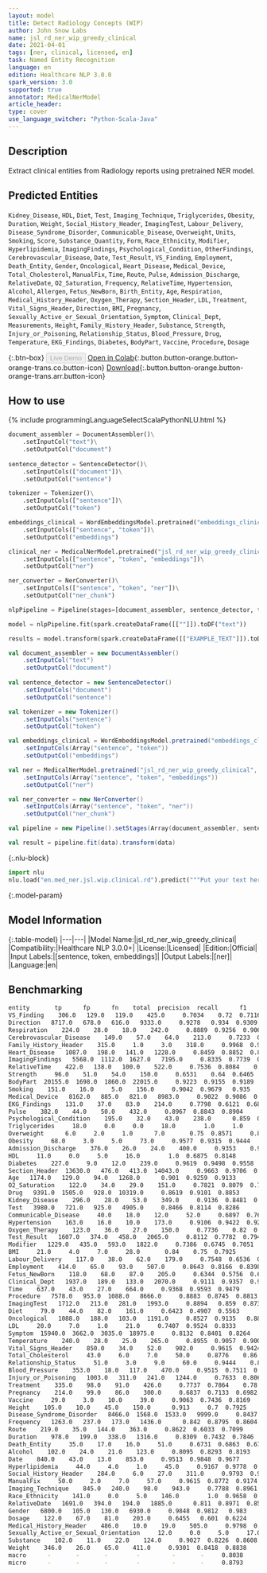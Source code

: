 ```yaml
---
layout: model
title: Detect Radiology Concepts (WIP)
author: John Snow Labs
name: jsl_rd_ner_wip_greedy_clinical
date: 2021-04-01
tags: [ner, clinical, licensed, en]
task: Named Entity Recognition
language: en
edition: Healthcare NLP 3.0.0
spark_version: 3.0
supported: true
annotator: MedicalNerModel
article_header:
type: cover
use_language_switcher: "Python-Scala-Java"
---
```



## Description


Extract clinical entities from Radiology reports using pretrained NER model.


## Predicted Entities


`Kidney_Disease`, `HDL`, `Diet`, `Test`, `Imaging_Technique`, `Triglycerides`, `Obesity`, `Duration`, `Weight`, `Social_History_Header`, `ImagingTest`, `Labour_Delivery`, `Disease_Syndrome_Disorder`, `Communicable_Disease`, `Overweight`, `Units`, `Smoking`, `Score`, `Substance_Quantity`, `Form`, `Race_Ethnicity`, `Modifier`, `Hyperlipidemia`, `ImagingFindings`, `Psychological_Condition`, `OtherFindings`, `Cerebrovascular_Disease`, `Date`, `Test_Result`, `VS_Finding`, `Employment`, `Death_Entity`, `Gender`, `Oncological`, `Heart_Disease`, `Medical_Device`, `Total_Cholesterol`, `ManualFix`, `Time`, `Route`, `Pulse`, `Admission_Discharge`, `RelativeDate`, `O2_Saturation`, `Frequency`, `RelativeTime`, `Hypertension`, `Alcohol`, `Allergen`, `Fetus_NewBorn`, `Birth_Entity`, `Age`, `Respiration`, `Medical_History_Header`, `Oxygen_Therapy`, `Section_Header`, `LDL`, `Treatment`, `Vital_Signs_Header`, `Direction`, `BMI`, `Pregnancy`, `Sexually_Active_or_Sexual_Orientation`, `Symptom`, `Clinical_Dept`, `Measurements`, `Height`, `Family_History_Header`, `Substance`, `Strength`, `Injury_or_Poisoning`, `Relationship_Status`, `Blood_Pressure`, `Drug`, `Temperature`, `EKG_Findings`, `Diabetes`, `BodyPart`, `Vaccine`, `Procedure`, `Dosage`


{:.btn-box}
<button class="button button-orange" disabled>Live Demo</button>
[Open in Colab](https://colab.research.google.com/github/JohnSnowLabs/spark-nlp-workshop/blob/master/tutorials/Certification_Trainings/Healthcare/1.Clinical_Named_Entity_Recognition_Model.ipynb){:.button.button-orange.button-orange-trans.co.button-icon}
[Download](https://s3.amazonaws.com/auxdata.johnsnowlabs.com/clinical/models/jsl_rd_ner_wip_greedy_clinical_en_3.0.0_3.0_1617260438155.zip){:.button.button-orange.button-orange-trans.arr.button-icon}


## How to use

<div class="tabs-box" markdown="1">
{% include programmingLanguageSelectScalaPythonNLU.html %}

```python
document_assembler = DocumentAssembler()\
    .setInputCol("text")\
    .setOutputCol("document")
         
sentence_detector = SentenceDetector()\
    .setInputCols(["document"])\
    .setOutputCol("sentence")

tokenizer = Tokenizer()\
    .setInputCols(["sentence"])\
    .setOutputCol("token")

embeddings_clinical = WordEmbeddingsModel.pretrained("embeddings_clinical", "en", "clinical/models")\
    .setInputCols(["sentence", "token"])\
    .setOutputCol("embeddings")

clinical_ner = MedicalNerModel.pretrained("jsl_rd_ner_wip_greedy_clinical", "en", "clinical/models")\
    .setInputCols(["sentence", "token", "embeddings"])\
    .setOutputCol("ner")

ner_converter = NerConverter()\
 	.setInputCols(["sentence", "token", "ner"])\
 	.setOutputCol("ner_chunk")

nlpPipeline = Pipeline(stages=[document_assembler, sentence_detector, tokenizer, embeddings_clinical, clinical_ner, ner_converter])

model = nlpPipeline.fit(spark.createDataFrame([[""]]).toDF("text"))

results = model.transform(spark.createDataFrame([["EXAMPLE_TEXT"]]).toDF("text"))
```
```scala
val document_assembler = new DocumentAssembler()
    .setInputCol("text")
    .setOutputCol("document")
         
val sentence_detector = new SentenceDetector()
    .setInputCols("document")
    .setOutputCol("sentence")

val tokenizer = new Tokenizer()
    .setInputCols("sentence")
    .setOutputCol("token")

val embeddings_clinical = WordEmbeddingsModel.pretrained("embeddings_clinical", "en", "clinical/models")
    .setInputCols(Array("sentence", "token"))
    .setOutputCol("embeddings")

val ner = MedicalNerModel.pretrained("jsl_rd_ner_wip_greedy_clinical", "en", "clinical/models")
    .setInputCols(Array("sentence", "token", "embeddings"))
    .setOutputCol("ner")

val ner_converter = new NerConverter()
 	.setInputCols(Array("sentence", "token", "ner"))
 	.setOutputCol("ner_chunk")

val pipeline = new Pipeline().setStages(Array(document_assembler, sentence_detector, tokenizer, embeddings_clinical, ner, ner_converter))

val result = pipeline.fit(data).transform(data)
```


{:.nlu-block}
```python
import nlu
nlu.load("en.med_ner.jsl.wip.clinical.rd").predict("""Put your text here.""")
```

</div>


{:.model-param}
## Model Information


{:.table-model}
|---|---|
|Model Name:|jsl_rd_ner_wip_greedy_clinical|
|Compatibility:|Healthcare NLP 3.0.0+|
|License:|Licensed|
|Edition:|Official|
|Input Labels:|[sentence, token, embeddings]|
|Output Labels:|[ner]|
|Language:|en|




## Benchmarking


```bash
entity       tp      fp      fn    total  precision  recall      f1
VS_Finding    306.0   129.0   119.0    425.0     0.7034    0.72  0.7116
Direction   8717.0   678.0   616.0   9333.0     0.9278   0.934  0.9309
Respiration    224.0    28.0    18.0    242.0     0.8889  0.9256  0.9069
Cerebrovascular_Disease    149.0    57.0    64.0    213.0     0.7233  0.6995  0.7112
Family_History_Header    315.0     1.0     3.0    318.0     0.9968  0.9906  0.9937
Heart_Disease   1087.0   198.0   141.0   1228.0     0.8459  0.8852  0.8651
ImagingFindings   5568.0  1112.0  1627.0   7195.0     0.8335  0.7739  0.8026
RelativeTime    422.0   138.0   100.0    522.0     0.7536  0.8084    0.78
Strength     96.0    51.0    54.0    150.0     0.6531    0.64  0.6465
BodyPart  20155.0  1698.0  1860.0  22015.0     0.9223  0.9155  0.9189
Smoking    151.0    16.0     5.0    156.0     0.9042  0.9679   0.935
Medical_Device   8162.0   885.0   821.0   8983.0     0.9022  0.9086  0.9054
EKG_Findings    131.0    37.0    83.0    214.0     0.7798  0.6121  0.6859
Pulse    382.0    44.0    50.0    432.0     0.8967  0.8843  0.8904
Psychological_Condition    195.0    32.0    43.0    238.0      0.859  0.8193  0.8387
Triglycerides     18.0     0.0     0.0     18.0        1.0     1.0     1.0
Overweight      6.0     2.0     1.0      7.0       0.75  0.8571     0.8
Obesity     68.0     3.0     5.0     73.0     0.9577  0.9315  0.9444
Admission_Discharge    376.0    26.0    24.0    400.0     0.9353    0.94  0.9377
HDL     11.0     0.0     5.0     16.0        1.0  0.6875  0.8148
Diabetes    227.0     9.0    12.0    239.0     0.9619  0.9498  0.9558
Section_Header  13630.0   476.0   413.0  14043.0     0.9663  0.9706  0.9684
Age   1174.0   129.0    94.0   1268.0      0.901  0.9259  0.9133
O2_Saturation    122.0    34.0    29.0    151.0     0.7821  0.8079  0.7948
Drug   9391.0  1505.0   928.0  10319.0     0.8619  0.9101  0.8853
Kidney_Disease    296.0    28.0    53.0    349.0     0.9136  0.8481  0.8796
Test   3980.0   721.0   925.0   4905.0     0.8466  0.8114  0.8286
Communicable_Disease     40.0    18.0    12.0     52.0     0.6897  0.7692  0.7273
Hypertension    163.0    16.0    10.0    173.0     0.9106  0.9422  0.9261
Oxygen_Therapy    123.0    36.0    27.0    150.0     0.7736    0.82  0.7961
Test_Result   1607.0   374.0   458.0   2065.0     0.8112  0.7782  0.7944
Modifier   1229.0   435.0   593.0   1822.0     0.7386  0.6745  0.7051
BMI     21.0     4.0     7.0     28.0       0.84    0.75  0.7925
Labour_Delivery    117.0    38.0    62.0    179.0     0.7548  0.6536  0.7006
Employment    414.0    65.0    93.0    507.0     0.8643  0.8166  0.8398
Fetus_NewBorn    118.0    68.0    87.0    205.0     0.6344  0.5756  0.6036
Clinical_Dept   1937.0   189.0   133.0   2070.0     0.9111  0.9357  0.9233
Time    637.0    43.0    27.0    664.0     0.9368  0.9593  0.9479
Procedure   7578.0   953.0  1088.0   8666.0     0.8883  0.8745  0.8813
ImagingTest   1712.0   213.0   281.0   1993.0     0.8894   0.859  0.8739
Diet     79.0    44.0    82.0    161.0     0.6423  0.4907  0.5563
Oncological   1088.0   188.0   103.0   1191.0     0.8527  0.9135   0.882
LDL     20.0     7.0     1.0     21.0     0.7407  0.9524  0.8333
Symptom  15940.0  3662.0  3035.0  18975.0     0.8132  0.8401  0.8264
Temperature    240.0    28.0    25.0    265.0     0.8955  0.9057  0.9006
Vital_Signs_Header    850.0    34.0    52.0    902.0     0.9615  0.9424  0.9518
Total_Cholesterol     43.0     6.0     7.0     50.0     0.8776    0.86  0.8687
Relationship_Status     51.0     3.0     9.0     60.0     0.9444    0.85  0.8947
Blood_Pressure    353.0    18.0   117.0    470.0     0.9515  0.7511  0.8395
Injury_or_Poisoning   1003.0   311.0   241.0   1244.0     0.7633  0.8063  0.7842
Treatment    335.0    98.0    91.0    426.0     0.7737  0.7864    0.78
Pregnancy    214.0    99.0    86.0    300.0     0.6837  0.7133  0.6982
Vaccine     29.0     3.0    10.0     39.0     0.9063  0.7436  0.8169
Height    105.0    10.0    45.0    150.0      0.913     0.7  0.7925
Disease_Syndrome_Disorder   8466.0  1568.0  1533.0   9999.0     0.8437  0.8467  0.8452
Frequency   1263.0   237.0   173.0   1436.0      0.842  0.8795  0.8604
Route    219.0    35.0   144.0    363.0     0.8622  0.6033  0.7099
Duration    978.0   199.0   338.0   1316.0     0.8309  0.7432  0.7846
Death_Entity     35.0    17.0    16.0     51.0     0.6731  0.6863  0.6796
Alcohol    102.0    24.0    21.0    123.0     0.8095  0.8293  0.8193
Date    840.0    43.0    13.0    853.0     0.9513  0.9848  0.9677
Hyperlipidemia     44.0     4.0     1.0     45.0     0.9167  0.9778  0.9462
Social_History_Header    284.0     6.0    27.0    311.0     0.9793  0.9132  0.9451
ManualFix     50.0     2.0     7.0     57.0     0.9615  0.8772  0.9174
Imaging_Technique    845.0   240.0    98.0    943.0     0.7788  0.8961  0.8333
Race_Ethnicity    141.0     0.0     5.0    146.0        1.0  0.9658  0.9826
RelativeDate   1691.0   394.0   194.0   1885.0      0.811  0.8971  0.8519
Gender   6800.0   105.0   130.0   6930.0     0.9848  0.9812   0.983
Dosage    122.0    67.0    81.0    203.0     0.6455   0.601  0.6224
Medical_History_Header    486.0    10.0    19.0    505.0     0.9798  0.9624   0.971
Sexually_Active_or_Sexual_Orientation     12.0     0.0     5.0     17.0        1.0  0.7059  0.8276
Substance    102.0    11.0    22.0    124.0     0.9027  0.8226  0.8608
Weight    346.0    26.0    65.0    411.0     0.9301  0.8418  0.8838
macro      -       -       -        -         -       -     0.8038
micro      -       -       -        -         -       -     0.8793
```
<!--stackedit_data:
eyJoaXN0b3J5IjpbMTA3NzMzNDgyXX0=
-->